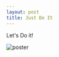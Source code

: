 ```yaml
---
layout: post
title: Just Do It
---
```


Let's Do it!

![poster](http://vivaladb.com/uploads/One_Flew_Over_the_Cuckoos_Nest_poster.jpg "One flew over the cuckoos nest")



